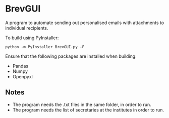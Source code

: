 # BrevGUI
A program to automate sending out personalised emails with attachments to individual recipients.

To build using PyInstaller:

```
python -m PyInstaller BrevGUI.py -F
```

Ensure that the following packages are installed when building:
* Pandas
* Numpy
* Openpyxl

## Notes
- The program needs the .txt files in the same folder, in order to run.
- The program needs the list of secretaries at the institutes in order to run.
